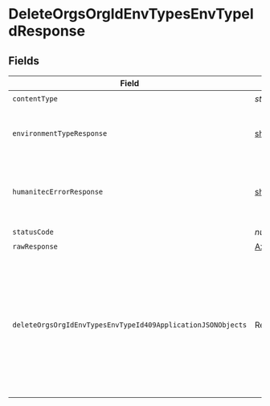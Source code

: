 # DeleteOrgsOrgIdEnvTypesEnvTypeIdResponse


## Fields

| Field                                                                                                                                             | Type                                                                                                                                              | Required                                                                                                                                          | Description                                                                                                                                       |
| ------------------------------------------------------------------------------------------------------------------------------------------------- | ------------------------------------------------------------------------------------------------------------------------------------------------- | ------------------------------------------------------------------------------------------------------------------------------------------------- | ------------------------------------------------------------------------------------------------------------------------------------------------- |
| `contentType`                                                                                                                                     | *string*                                                                                                                                          | :heavy_check_mark:                                                                                                                                | N/A                                                                                                                                               |
| `environmentTypeResponse`                                                                                                                         | [shared.EnvironmentTypeResponse](../../models/shared/environmenttyperesponse.md)                                                                  | :heavy_minus_sign:                                                                                                                                | The Environment Type requested.<br/><br/>                                                                                                         |
| `humanitecErrorResponse`                                                                                                                          | [shared.HumanitecErrorResponse](../../models/shared/humanitecerrorresponse.md)                                                                    | :heavy_minus_sign:                                                                                                                                | The Authorization header was not present or invalid.<br/><br/>                                                                                    |
| `statusCode`                                                                                                                                      | *number*                                                                                                                                          | :heavy_check_mark:                                                                                                                                | N/A                                                                                                                                               |
| `rawResponse`                                                                                                                                     | [AxiosResponse>](https://axios-http.com/docs/res_schema)                                                                                          | :heavy_minus_sign:                                                                                                                                | N/A                                                                                                                                               |
| `deleteOrgsOrgIdEnvTypesEnvTypeId409ApplicationJSONObjects`                                                                                       | Record<string, *string*>[]                                                                                                                        | :heavy_minus_sign:                                                                                                                                | There are 1 or more Environments with this Type.<br/><br/>To delete an Environment Type, there can be no Environments with that type in the Organization. |